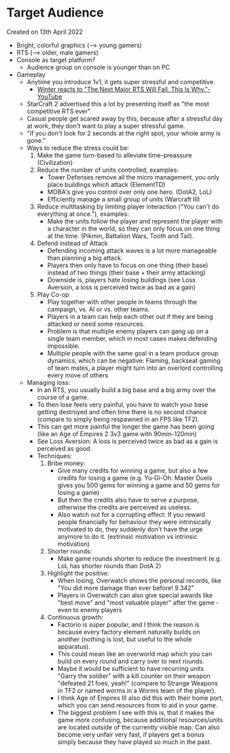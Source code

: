 # Target Audience
Created on 13th April 2022

* Bright, colorful graphics (--> young gamers)
* RTS (--> older, male gamers)
* Console as target platform?
  * Audience group on console is younger than on PC
* Gameplay
  * Anytime you introduce 1v1, it gets super stressful and competitive.
    * [Winter reacts to "The Next Major RTS Will Fail. This Is Why."- YouTube](https://www.youtube.com/watch?v=XvXdf88_r68)
  * StarCraft 2 advertised this a lot by presenting itself as "the most competitive RTS ever"
  * Casual people get scared away by this, because after a stressful day at work, they don't want to play a super stressful game.
  * "If you don't look for 2 seconds at the right spot, your whole army is gone."
  * Ways to reduce the stress could be:
    1. Make the game turn-based to alleviate time-preassure (Civilization)
    2. Reduce the number of units controlled, examples:
       * Tower Defenses remove all the micro management, you only place buildings which attack (ElementTD)
       * MOBA's give you control over only one hero. (DotA2, LoL)
       * Efficiently manage a small group of units (Warcraft III)
    3. Reduce multitasking by limiting player interaction ("You can't do everything at once."), examples: 
       * Make the units follow the player and represent the player with a character in the world, so they can only focus on one thing at the time. (Pikmin, Battalion Wars, Tooth and Tail).
    4. Defend instead of Attack
       * Defending incoming attack waves is a lot more manageable than planning a big attack.
       * Players then only have to focus on one thing (their base) instead of two things (their base + their army attacking)
       * Downside is, players hate losing buildings (see Loss Aversion, a loss is perceived twice as bad as a gain)
    5. Play Co-op
       * Play together with other people in teams through the campaign, vs. AI or vs. other teams.
       * Players in a team can help each other out if they are being attacked or need some resources.
       * Problem is that multiple enemy players can gang up on a single team member, which in most cases makes defending impossible.
       * Multiple people with the same goal in a team produce group dynamics, which can be negative: Flaming, backseat gaming of team mates, a player might turn into an overlord controlling every move of others
  * Managing loss:
    * In an RTS, you usually build a big base and a big army over the course of a game.
    * To then lose feels very painful, you have to watch your base getting destroyed and often time there is no second chance (compare to simply being respawned in an FPS like TF2).
    * This can get more painful the longer the game has been going (like an Age of Empires 2 3v3 game with 90min-120min)
    * See Loss Aversion: A loss is perceived twice as bad as a gain is perceived as good.
    * Techniques:
      1. Bribe money: 
         * Give many credits for winning a game, but also a few credits for losing a game (e.g. Yu-Gi-Oh: Master Duels gives you 500 gems for winning a game and 50 gems for losing a game)
         * But then the credits also have to serve a purpose, otherwise the credits are perceived as useless.
         * Also watch out for a corrupting effect: If you reward people financially for behaviour they were intrinsically motivated to do, they suddenly don't have the urge anymore to do it. (extrinsic motivation vs intrinsic motivation)
      2. Shorter rounds:
         * Make game rounds shorter to reduce the investment (e.g. LoL has shorter rounds than DotA 2)
      3. Highlight the positive:
         * When losing, Overwatch shows the personal records, like "You did more damage than ever before! 9.342"
         * Players in Overwatch can also give special awards like "best move" and "most valuable player" after the game - even to enemy players
      4. Continuous growth:
         * Factorio is super popular, and I think the reason is because every factory element naturally builds on another (nothing is lost, but useful to the whole apparatus).
         * This could mean like an overworld map which you can build on every round and carry over to next rounds.
         * Maybe it would be sufficient to have recurring units "Garry the soldier" with a kill counter on their weapon "defeated 21 foes, yeah!" (compare to Strange Weapons in TF2 or named worms in a Worms team of the player).
         * I think Age of Empires III also did this with their home port, which you can send resources from to aid in your game.
          * The biggest problem I see with this is, that it makes the game more confusing, because additional resources/units are located outside of the currently visible map. Can also become very unfair very fast, if players get a bonus simply because they have played so much in the past.